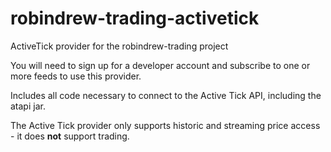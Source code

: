 # robindrew-trading-activetick
ActiveTick provider for the robindrew-trading project

You will need to sign up for a developer account and subscribe to one or more feeds to use this provider.

Includes all code necessary to connect to the Active Tick API, including the atapi jar.

The Active Tick provider only supports historic and streaming price access - it does **not** support trading.
